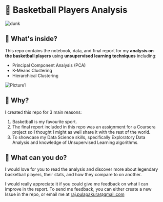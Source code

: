 # 🏀 Basketball Players Analysis
![dunk](https://github.com/raj-pulapakura/Basketball-Players-Analysis/assets/87762282/b00d2768-8dd0-4273-90e8-c2d448d88f37)

## 📖 What's inside?

This repo contains the notebook, data, and final report for my **analysis on the basketball players** using **unsupervised learning techniques** including:
- Principal Component Analysis (PCA)
- K-Means Clustering
- Hierarchical Clustering

![Picture1](https://github.com/raj-pulapakura/Basketball-Players-Analysis/assets/87762282/68a1116c-3067-4431-81d7-65a9a04fcdee)

## 🤔 Why?

I created this repo for 3 main reasons:
1.  Basketball is my favourite sport.
2.  The final report included in this repo was an assignment for a Coursera project so I thought I might as well share it with the rest of the world.
3.  To showcase my Data Science skills, specifically Exploratory Data Analysis and knowledge of Unsupervised Learning algorithms.

## 🤗 What can you do?

I would love for you to read the analysis and discover more about legendary basketball players, their stats, and how they compare to on another.

I would really appreciate it if you could give me feedback on what I can improve in the report. To send me feedback, you can either create a new Issue in the repo, or email me at raj.pulapakura@gmail.com
